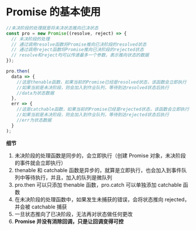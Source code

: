 # Promise 的基本使用

```js
//未决阶段的处理就是将未决状态推向已决状态
const pro = new Promise((resolve, reject) => {
  // 未决阶段的处理
  // 通过调用resolve函数将Promise推向已决阶段的resolved状态
  // 通过调用reject函数将Promise推向已决阶段的rejected状态
  // resolve和reject均可以传递最多一个参数，表示推向状态的数据
});

pro.then(
  data => {
    //这是thenable函数，如果当前的Promise已经是resolved状态，该函数会立即执行
    //如果当前是未决阶段，则会加入到作业队列，等待到达resolved状态后执行
    //data为状态数据
  },
  err => {
    //这是catchable函数，如果当前的Promise已经是rejected状态，该函数会立即执行
    //如果当前是未决阶段，则会加入到作业队列，等待到达rejected状态后执行
    //err为状态数据
  }
);
```

**细节**

1. 未决阶段的处理函数是同步的，会立即执行（创建 Promise 对象，未决阶段的事件就会立即执行）
2. thenable 和 catchable 函数是异步的，就算是立即执行，也会加入到事件队列中等待执行，并且，加入的队列是微队列
3. pro.then 可以只添加 thenable 函数，pro.catch 可以单独添加 catchable 函数
4. 在未决阶段的处理函数中，如果发生未捕获的错误，会将状态推向 rejected，并会被 catchable 捕获
5. 一旦状态推向了已决阶段，无法再对状态做任何更改
6. **Promise 并没有消除回调，只是让回调变得可控**
